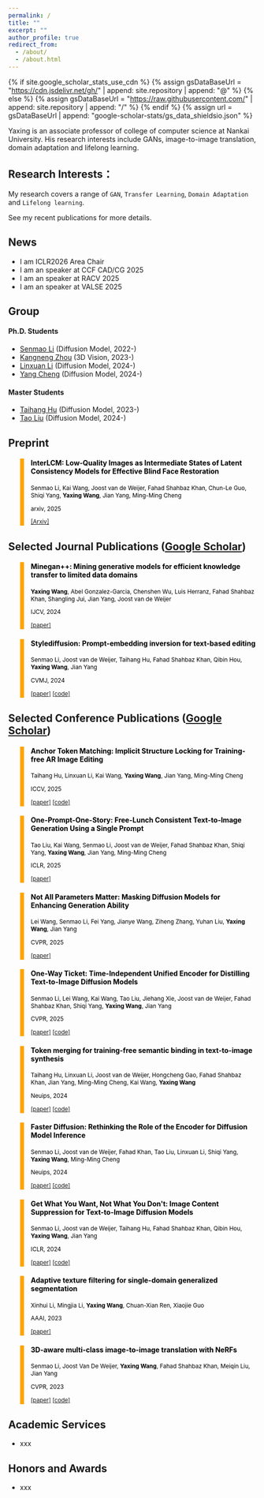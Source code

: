 ```yaml
---
permalink: /
title: ""
excerpt: ""
author_profile: true
redirect_from: 
  - /about/
  - /about.html
---
```


{% if site.google_scholar_stats_use_cdn %}
{% assign gsDataBaseUrl = "https://cdn.jsdelivr.net/gh/" | append: site.repository | append: "@" %}
{% else %}
{% assign gsDataBaseUrl = "https://raw.githubusercontent.com/" | append: site.repository | append: "/" %}
{% endif %}
{% assign url = gsDataBaseUrl | append: "google-scholar-stats/gs_data_shieldsio.json" %}

<span class='anchor' id='about-me'></span>

Yaxing is an associate professor of college of computer science at Nankai University. His research interests include GANs, image-to-image translation, domain adaptation and lifelong learning.
 <a href='https://scholar.google.es/citations?user=6CsB8k0AAAAJ&hl=en'></a>

## Research Interests：

My research covers a range of `GAN`, `Transfer Learning`, `Domain Adaptation` and `Lifelong learning`. 

See my recent publications for more details.

<span class='anchor' id='-fs'></span>


## News

+ I am ICLR2026 Area Chair
+ I am an speaker at CCF CAD/CG 2025 
+ I am an speaker at RACV 2025
+ I am an speaker at VALSE 2025

<span class='anchor' id='-group'></span>

## Group

#### Ph.D. Students


+ [Senmao Li](https://scholar.google.com/citations?user=F96SDKwAAAAJ&hl=en) (Diffusion Model, 2022-)
+ [Kangneng Zhou](https://scholar.google.com/citations?user=y1vvxWYAAAAJ&hl=en) (3D Vision, 2023-)
+ [Linxuan Li](https://scholar.google.com/citations?user=LJzZEXUAAAAJ&hl=zh-CN&oi=ao) (Diffusion Model, 2024-)
+ [Yang Cheng]() (Diffusion Model, 2024-)


#### Master Students

+ [Taihang Hu](https://scholar.google.com/citations?user=JtjoOmEAAAAJ&hl=en) (Diffusion Model, 2023-)
+ [Tao Liu]() (Diffusion Model, 2024-)


 
<span class='anchor' id='-pub'></span>


## Preprint

<blockquote style="color: black;  border-width: 8px; border-color: orange">   
  <h4>InterLCM: Low-Quality Images as Intermediate States of Latent Consistency Models for Effective Blind Face Restoration</h4>   
  <sub><p style="line-height:15px">Senmao Li, Kai Wang, Joost van de Weijer, Fahad Shahbaz Khan, Chun-Le Guo, Shiqi Yang, <b>Yaxing Wang</b>, Jian Yang, Ming-Ming Cheng</p> 
  <p style="line-height:15px">arxiv, 2025</p>   
  <p style="line-height:15px"> <a href="https://arxiv.org/pdf/2502.02215">[Arxiv]</a> </p>   
  </sub>
</blockquote>



## Selected Journal Publications ([Google Scholar](https://scholar.google.es/citations?hl=en&user=6CsB8k0AAAAJ))

<blockquote style="color: black;  border-width: 8px; border-color: orange">   
  <h4>Minegan++: Mining generative models for efficient knowledge transfer to limited data domains</h4>   
  <sub><p style="line-height:15px"><b>Yaxing Wang</b>, Abel Gonzalez-Garcia, Chenshen Wu, Luis Herranz, Fahad Shahbaz Khan, Shangling Jui, Jian Yang, Joost van de Weijer</p> 
  <p style="line-height:15px">IJCV, 2024</p>   
  <p style="line-height:15px"> <a href="https://arxiv.org/pdf/2104.13742">[paper]</a> </p>   
  </sub>
</blockquote>

<blockquote style="color: black;  border-width: 8px; border-color: orange">   
  <h4>Stylediffusion: Prompt-embedding inversion for text-based editing</h4>   
  <sub><p style="line-height:15px">Senmao Li, Joost van de Weijer, Taihang Hu, Fahad Shahbaz Khan, Qibin Hou, <b>Yaxing Wang</b>, Jian Yang</p> 
  <p style="line-height:15px">CVMJ, 2024</p>   
  <p style="line-height:15px"> <a href="https://arxiv.org/pdf/2303.15649">[paper]</a> <a href="https://github.com/sen-mao/StyleDiffusion">[code]</a></p>   
  </sub>
</blockquote>



## Selected Conference Publications ([Google Scholar](https://scholar.google.es/citations?hl=en&user=6CsB8k0AAAAJ))


<blockquote style="color: black;  border-width: 8px; border-color: orange">   
  <h4>Anchor Token Matching: Implicit Structure Locking for Training-free AR Image Editing</h4>   
  <sub><p style="line-height:15px">Taihang Hu, Linxuan Li, Kai Wang, <b>Yaxing Wang</b>, Jian Yang, Ming-Ming Cheng</p> 
  <p style="line-height:15px">ICCV, 2025</p>   
  <p style="line-height:15px"> <a href="https://arxiv.org/pdf/2504.10434">[paper]</a> <a href="https://github.com/hutaiHang/ATM">[code]</a></p>   
  </sub>
</blockquote>

<blockquote style="color: black;  border-width: 8px; border-color: orange">   
  <h4>One-Prompt-One-Story: Free-Lunch Consistent Text-to-Image Generation Using a Single Prompt</h4>   
  <sub><p style="line-height:15px">Tao Liu, Kai Wang, Senmao Li, Joost van de Weijer, Fahad Shahbaz Khan, Shiqi Yang, <b>Yaxing Wang</b>, Jian Yang, Ming-Ming Cheng</p> 
  <p style="line-height:15px">ICLR, 2025</p>   
  <p style="line-height:15px"> <a href="https://arxiv.org/pdf/2501.13554">[paper]</a> </p>   
  </sub>
</blockquote>

<blockquote style="color: black;  border-width: 8px; border-color: orange">   
  <h4>Not All Parameters Matter: Masking Diffusion Models for Enhancing Generation Ability</h4>   
  <sub><p style="line-height:15px">Lei Wang, Senmao Li, Fei Yang, Jianye Wang, Ziheng Zhang, Yuhan Liu, <b>Yaxing Wang</b>, Jian Yang</p> 
  <p style="line-height:15px">CVPR, 2025</p>   
  <p style="line-height:15px"> <a href="https://openaccess.thecvf.com/content/CVPR2025/papers/Wang_Not_All_Parameters_Matter_Masking_Diffusion_Models_for_Enhancing_Generation_CVPR_2025_paper.pdf">[paper]</a> </p>   
  </sub>
</blockquote>


<blockquote style="color: black;  border-width: 8px; border-color: orange">   
  <h4>One-Way Ticket: Time-Independent Unified Encoder for Distilling Text-to-Image Diffusion Models</h4>   
  <sub><p style="line-height:15px">Senmao Li, Lei Wang, Kai Wang, Tao Liu, Jiehang Xie, Joost van de Weijer, Fahad Shahbaz Khan, Shiqi Yang, <b>Yaxing Wang</b>, Jian Yang</p> 
  <p style="line-height:15px">CVPR, 2025</p>   
  <p style="line-height:15px"> <a href="https://openaccess.thecvf.com/content/CVPR2025/papers/Li_One-Way_Ticket_Time-Independent_Unified_Encoder_for_Distilling_Text-to-Image_Diffusion_Models_CVPR_2025_paper.pdf">[paper]</a> <a href="https://github.com/sen-mao/Loopfree">[code]</a></p>   
  </sub>
</blockquote>


<blockquote style="color: black;  border-width: 8px; border-color: orange">   
  <h4>Token merging for training-free semantic binding in text-to-image synthesis</h4>   
  <sub><p style="line-height:15px">Taihang Hu, Linxuan Li, Joost van de Weijer, Hongcheng Gao, Fahad Shahbaz Khan, Jian Yang, Ming-Ming Cheng, Kai Wang, <b>Yaxing Wang</b></p> 
  <p style="line-height:15px">Neuips, 2024</p>   
  <p style="line-height:15px"> <a href="https://proceedings.neurips.cc/paper_files/paper/2024/file/f8ce25dcb2cb0eb8a24b492bf3e84695-Paper-Conference.pdf">[paper]</a> <a href="https://github.com/hutaihang/ToMe">[code]</a></p>   
  </sub>
</blockquote>


<blockquote style="color: black;  border-width: 8px; border-color: orange">   
  <h4>Faster Diffusion: Rethinking the Role of the Encoder for Diffusion Model Inference</h4>   
  <sub><p style="line-height:15px">Senmao Li, Joost van de Weijer, Fahad Khan, Tao Liu, Linxuan Li, Shiqi Yang, <b>Yaxing Wang</b>, Ming-Ming Cheng</p> 
  <p style="line-height:15px">Neuips, 2024</p>   
  <p style="line-height:15px"> <a href="https://proceedings.neurips.cc/paper_files/paper/2024/file/9ad996b5c45130de2bc00b60d8607904-Paper-Conference.pdf">[paper]</a> <a href="https://github.com/sen-mao/FasterDiffusion-LDM">[code]</a></p>   
  </sub>
</blockquote>


<blockquote style="color: black;  border-width: 8px; border-color: orange">   
  <h4>Get What You Want, Not What You Don't: Image Content Suppression for Text-to-Image Diffusion Models</h4>   
  <sub><p style="line-height:15px">Senmao Li, Joost van de Weijer, Taihang Hu, Fahad Shahbaz Khan, Qibin Hou, <b>Yaxing Wang</b>, Jian Yang</p> 
  <p style="line-height:15px">ICLR, 2024</p>   
  <p style="line-height:15px"> <a href="https://arxiv.org/pdf/2402.05375">[paper]</a> <a href="https://github.com/sen-mao/SuppressEOT">[code]</a></p>   
  </sub>
</blockquote>

<blockquote style="color: black;  border-width: 8px; border-color: orange">   
  <h4>Adaptive texture filtering for single-domain generalized segmentation</h4>   
  <sub><p style="line-height:15px">Xinhui Li, Mingjia Li, <b>Yaxing Wang</b>, Chuan-Xian Ren, Xiaojie Guo</p> 
  <p style="line-height:15px">AAAI, 2023</p>   
  <p style="line-height:15px"> <a href="https://ojs.aaai.org/index.php/AAAI/article/download/25229/25001">[paper]</a>  </p>   
  </sub>
</blockquote>

<blockquote style="color: black;  border-width: 8px; border-color: orange">   
  <h4>3D-aware multi-class image-to-image translation with NeRFs</h4>   
  <sub><p style="line-height:15px">Senmao Li, Joost Van De Weijer, <b>Yaxing Wang</b>, Fahad Shahbaz Khan, Meiqin Liu, Jian Yang</p> 
  <p style="line-height:15px">CVPR, 2023</p>   
  <p style="line-height:15px"> <a href="https://openaccess.thecvf.com/content/CVPR2023/papers/Li_3D-Aware_Multi-Class_Image-to-Image_Translation_With_NeRFs_CVPR_2023_paper.pdf">[paper]</a> <a href="https://github.com/sen-mao/3di2i-translation">[code]</a> </p>   
  </sub>
</blockquote>

<span class='anchor' id='-services'></span>


## Academic Services

+ xxx

<span class='anchor' id='-awards'></span>

## Honors and Awards

+ xxx


